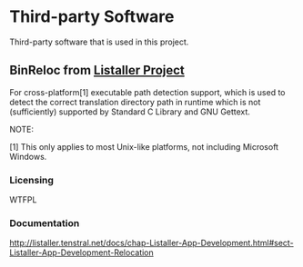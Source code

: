 # Third-party Software
Third-party software that is used in this project.

## BinReloc from [Listaller Project](http://listaller.tenstral.net/)
For cross-platform[1] executable path detection support, which is used to detect the correct translation directory path in runtime which is not (sufficiently) supported by Standard C Library and GNU Gettext.

NOTE:

[1] This only applies to most Unix-like platforms, not including Microsoft Windows.

### Licensing
WTFPL

### Documentation
<http://listaller.tenstral.net/docs/chap-Listaller-App-Development.html#sect-Listaller-App-Development-Relocation>
